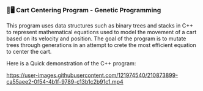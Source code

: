 ### 🧬🖥 Cart Centering Program - Genetic Programming

This program uses data structures such as binary trees and stacks in C++ to represent mathematical equations used to model the movement of a cart based on its velocity and position. The goal of the program is to mutate trees through generations in an attempt to crete the most efficient equation to center the cart.

Here is a Quick demonstration of the C++ program:

https://user-images.githubusercontent.com/121974540/210873899-ca55aee2-0f54-4b1f-9789-c13b1c2b91c1.mp4
